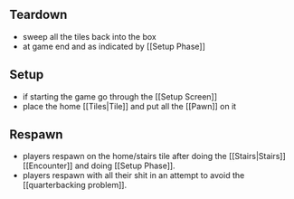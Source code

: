 ## Teardown
- sweep all the tiles back into the box
- at game end and as indicated by [[Setup Phase]] 
## Setup
- if starting the game go through the [[Setup Screen]]
- place the home [[Tiles|Tile]] and put all the [[Pawn]] on it
## Respawn
- players respawn on the home/stairs tile after doing the [[Stairs|Stairs]] [[Encounter]] and doing [[Setup Phase]].
- players respawn with all their shit in an attempt to avoid the [[quarterbacking problem]].

